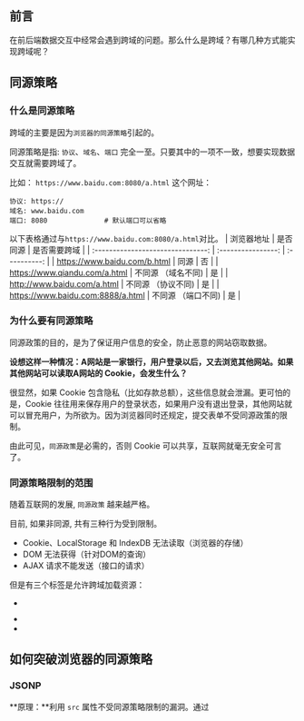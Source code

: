 

## 前言

在前后端数据交互中经常会遇到跨域的问题。那么什么是跨域？有哪几种方式能实现跨域呢？



## 同源策略

### 什么是同源策略

跨域的主要是因为`浏览器的同源策略`引起的。

同源策略是指: `协议`、`域名`、`端口` 完全一至。只要其中的一项不一致，想要实现数据交互就需要跨域了。

比如： `https://www.baidu.com:8080/a.html` 这个网址：

```shell
协议: https://
域名: www.baidu.com
端口: 8080              # 默认端口可以省略
```


以下表格通过与`https://www.baidu.com:8080/a.html`对比。
|            浏览器地址             |      是否同源      | 是否需要跨域 |
| :-------------------------------: | :----------------: | :----------: |
|   https://www.baidu.com/b.html    |        同源        |      否      |
|   https://www.qiandu.com/a.html   | 不同源 （域名不同) |      是      |
|    http://www.baidu.com/a.html    | 不同源 （协议不同) |      是      |
| https://www.baidu.com:8888/a.html | 不同源 （端口不同) |      是      |



### 为什么要有同源策略

同源政策的目的，是为了保证用户信息的安全，防止恶意的网站窃取数据。

**设想这样一种情况：A网站是一家银行，用户登录以后，又去浏览其他网站。如果其他网站可以读取A网站的 Cookie，会发生什么？**

很显然，如果 Cookie 包含隐私（比如存款总额），这些信息就会泄漏。更可怕的是，Cookie 往往用来保存用户的登录状态，如果用户没有退出登录，其他网站就可以冒充用户，为所欲为。因为浏览器同时还规定，提交表单不受同源政策的限制。

由此可见，`同源政策`是必需的，否则 Cookie 可以共享，互联网就毫无安全可言了。



### 同源策略限制的范围

随着互联网的发展, `同源政策` 越来越严格。

目前, 如果非同源, 共有三种行为受到限制。

+ Cookie、LocalStorage 和 IndexDB 无法读取（浏览器的存储）
+ DOM 无法获得（针对DOM的查询）
+ AJAX 请求不能发送（接口的请求）

但是有三个标签是允许跨域加载资源：

+ <img src=""></img>

+ <link href=""></link>

+ <script src=""></script>



## 如何突破浏览器的同源策略

### JSONP

**原理：**利用 `src`  属性不受同源策略限制的漏洞。通过<script>从其他来源动态的引入数据。

**特点：**兼容性好，可以解决主流浏览器跨域访问数据。但是只能使用`get`方式，还有可能会遭受`XSS`攻击。

**实现：**用户在前端页面通过点击按钮等操作触发一个函数，动态的创建一个script标签，改变其src属性为服务给的路径，然后将script插入到html中。请求成功后删除script标签。	

==注意：==**前端需要传一个回调函数给后端服务，用去接受请求成功或者失败的信息**



**前端部分**

```html
<button onclick="submit()">点击</button>
```

```js
let script='';

function submit() {
    script = document.createElement('script');
    script.src = 'http://localhost:3000/get?ws=sss&callback=getData';
    document.head.appendChild(script);
}

// 请求成功回调函数
function getData(data) {
    console.log(data);
  	// 删除 script 标签
    document.head.removeChild(script)
}
```

**后端部分**

```js
server.get('/get', (req, res) => {
  let { wd, callback } = req.query;
  res.send(`${callback}('msgInfo')`);
})
```



在以上的基础上利用 promise 对前端部分进行优化

```js
// 点击时进行请求
function submit() {
    jsonp({
        url: 'http://localhost:3000/get',
        params: { wd: 'info' },
        callback: 'getData'
    }).then(data => {
        console.log(data)
    })
}


// 封装 jsonp 函数
function jsonp({ url, params, callback }) {
    return new Promise((resolve, reject) => {
        let script = document.createElement('script')
        window[callback] = function (data) {
            resolve(data)
            document.body.removeChild(script)
        }
        params = { ...params, callback } // wd=b&callback=show
        let arrs = []
        for (let key in params) {
            arrs.push(`${key}=${params[key]}`)
        }
        script.src = `${url}?${arrs.join('&')}`
        document.body.appendChild(script)
    })
}
```

当然如果你想偷懒的话可以直接使用 jQuery 的 jsonp 形式

```js
$.ajax({
    url: "http://localhost:3000/get",
    dataType: "jsonp",
    type: "get",//可以省略
    jsonpCallback: "getData",//->自定义传递给服务器的函数名，而不是使用jQuery自动生成的，可省略
    jsonp: "callback",//->把传递函数名的那个形参callback，可省略
    success: function (data) {
        console.log(data);
    }
});
```



### postMessage + iframe

**原理：**`postMessage`是 `HTML5 XMLHttpRequest Level 2`中的API。

**特点：**可以实现跨窗口的通信，不论这两个窗口是否同源都可以实现通信。

```js
// 发送消息
window.postMessage('发送的信息'，'就收消息页面的地址 / *');

// 接受消息
window.addEventListener('message', function (e) {
	console.log(e.data);
  
  // e.source 相当于发送消息的窗口
	e.source.postMessage('Nice to see you!', '*');
}, false);
```

**实现：**a 通过 iframe 加载 c；a 和 c 通过 postMessage API 实现通信。

+ a.html  在 localhost:3000 服务
+ c.html 在 localhost:4000 服务

```html
<!-- a.html -->

<iframe src='http://localhost:4000/c.html' style="display:none"></iframe>
```

```js
// a.html

let iframEl = document.querySelector('iframe');
iframe.onload = function () {
  // iframe 加载完毕 通过postMessage('发送的信息'，'就收消息页面的地址 / *');
	this.contentWindow.postMessage("sss",'*');
}
```

```js
// c.html

// 通过 message 事件，监听对方发送过来的消息
window.addEventListener('message', function (e) {
  
	console.log(e.data);
  
  // e.source 相当于发送消息的窗口, 也就是http://www.A.com/a.html
	e.source.postMessage('Nice to see you!', '*');
  
}, false);
```



### window.name + iframe

**原理：**利用 `window.name`通信

**特点：**无论是否同源，只要在同一窗口的不同页面设置 `window.name`即可实现通信。

```js
> window.name
""

> window.name='test';
"test"

> location.href='http://www.baidu.com';
"http://www.baidu.com"

> window.name
"test"
```

**实现：**a 通过 iframe 加载c；c页面中设置 window.name；将 iframe 的src指向 proxy，实现同窗口、同源；在a页面中访问 iframe 的 window.name

+ a.html  在 localhost:3000 服务
+ proxy.html 在 localhost:3000 服务
+ c.html 在 localhost:4000 服务

```js
// a.html
<iframe src='http://localhost:4000/c.html' style='display:none' onload='iframeLoad()'></iframe>

let state = 0;
let iframe = document.querySelector('iframe');
function iframeLoad(){
  if(state == 0){
  	iframe.src = 'http://localhost:3000/proxy.html';
    state = 1;
  }else if(state == 1){
  	console.log(iframe.contentWindow.name);
  }
}
```

```js
// b.html
window.name = 'bbbbbbb';
```

```js
// proxy.html
// 一个空的代理页面
```



**使用 form 表单提交**

```html
<!-- a.html -->

<form target='iframe' action='http://localhost:4000/post' methon='POST'>
	<button type='submit'></button>
</form>
<iframe name='iframe' src='http://localhost:4000/c.html' style='display:none' onload='iframeLoad()'></iframe>

<!--

let state = 0;
let iframe = document.querySelector('iframe');
function iframeLoad(){
	.....
}

-->
```

```js
// proxy.html
// 空的
```

```js
// node 返回时拼接一个 script中的 window.name
server.post('/post', (req, res) => {
  res.send('<script>window.name="4000端口的数据"</script>');
})
```



### document.domain + iframe

**原理：**给两个不同的页面设置一个相同的主域，这样就实现同域了。

**特点：**这种方式==只适合主域名相同, 但子域名不同==的 `iframe` 和 `cookie`跨域

+ 主域名：`http://crossdomain.com:9099`
+ 子域名A：`http://A.crossdomain.com:9099`
+ 子域名B：`http://B.crossdomain.com:9099`

**实现：** a 通过 iframe 加载 c，设置 document.domain；c 中设置 document.domain 。

+ a.html  在 localhost:3000 服务
+ c.html 在 localhost:4000 服务

```html
<!-- a.html -->
<iframe src='http://localhost:4000/c.html' style="display:none"></iframe>
```

```js
// a.html

document.domain = "localhost";

let iframEl = document.querySelector('iframe');

iframEl.onload = function () {
    // 获取iframe的内容，即服务返回的数据
    let body = this.contentDocument.body || this.contentWindow.document.body;

    console.log(body.querySelector("p").textContent);
}
```

```js
// c.html
<p>ccccccc</p>
document.domain = "localhost";
```

**使用form提交**

```html
<!-- a.html -->
<form action="http://localhost:4000/post" method="post" target="targetIfr">
    <input type="submit" value="提交"></input>
</form>
<iframe name="targetIfr" style="display:none"></iframe>
```

```js
// a.html
....
```

```js
// 后端地址：http://localhost:4000/post

server.post('/post', (req, res) => {
  res.send('<p>后端返回信息</p> <script>document.domain = "localhost";</script>')
})
```

通过`form`表单提交，页面会跳转到 `http://localhost:4000/post`；

为了避免页面跳转可以将  `http://localhost:4000/post` 放入 `iframe` 中；

因为前端端口为 3000，后端端口为 4000，存在跨域，所以无法访问到 `iframe` 中的内容；

在端口 3000对应的页面添加 `document.domain`，端口 4000 对应的页面是`iframe`，需要在后端返回中拼接。



### location.hash + iframe

**原理：**利用`location.hash`来进行传值

**特点：**大小有限制、安全性差。

**实现：**a 通过 iframe 加载 c；c 通过 iframe 加载 proxy ，并将值放入 proxy 的 hash 中；proxy 和 a 同源，将proxy 的 hash 赋值给 a 的 hash。 a 通过监听 hash 的变化，获取到值。

+ a.html  在 localhost:3000 服务
+ proxy.html 在 localhost:3000 服务
+ c.html 在 localhost:4000 服务

```js
// a.html
<iframe src="http://localhost:4000/c.html"></iframe>

// hash 变化时触发
window.onhashchange = function(){
  console.log(location.hash);
}
```

```js
// c.html
let iframe = document.createElement("iframe");
iframe.src = 'http://localhost:3000/b.html#ccccc';
document.body.appendChild(iframe);
```

```js
// proxy.html
window.parent.parent.location.hash = location.hash;
```





### cors

**原理：**

**特点：**

**实现：**



### websocket

**原理：**

**特点：**

**实现：**



### nginx反向代理

**原理：**

**特点：**

**实现：**



### Node中间件代理(两次跨域)

**原理：**

**特点：**

**实现：**



[参考地址](https://zhuanlan.zhihu.com/p/55869398)

